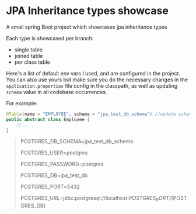 # JPA Inheritance types showcase

A small spring Boot project which showcases jpa inheritance types

Each type is showcased per branch: 
 - single table
 - joined table
 - per class table 

Here's a list of default env vars I used, and are configured in the project.
You can also use yours but make sure you do the necessary changes in the `application.properties` file config in the classpath,
as well as updating `schema` value in all codebase occurrences.

For example:

```java
@Table(name = "EMPLOYEE", schema = "jpa_test_db_schema") //update schema
public abstract class Employee {
    //...
}
```
 

> POSTGRES_DB_SCHEMA=jpa_test_db_schema
> 
> POSTGRES_USER=postgres
> 
> POSTGRES_PASSWORD=postgres
> 
> POSTGRES_DB=jpa_test_db
> 
> POSTGRES_PORT=5432
> 
> POSTGRES_URL=jdbc:postgresql://localhost:${POSTGRES_PORT}/${POSTGRES_DB}
